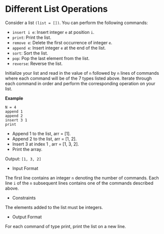 # Different List Operations

Consider a list `(list = [])`. You can perform the following commands:

* `insert i e`: Insert integer `e` at position `i`.
* `print`: Print the list.
* `remove e`: Delete the first occurrence of integer `e`.
* `append e`: Insert integer `e` at the end of the list.
* `sort`: Sort the list.
* `pop`: Pop the last element from the list.
* `reverse`: Reverse the list.

Initialize your list and read in the value of `n` followed by `n` lines of commands where each command will be 
of the 7 types listed above.
Iterate through each command in order and perform the corresponding operation on your list.

**Example**
```
N = 4
append 1
append 2
insert 3 1
print
```

- Append 1 to the list, arr = [1].
- Append 2 to the list, arr = [1, 2].
- Insert 3 at index 1 , arr = [1, 3, 2].
- Print the array.

Output:
`[1, 3, 2]`

- Input Format

The first line contains an integer `n` denoting the number of commands.
Each line `i` of the `n` subsequent lines contains one of the commands described above.

- Constraints

The elements added to the list must be integers.

- Output Format

For each command of type print, print the list on a new line.
